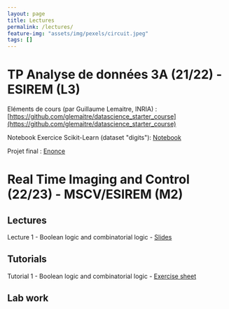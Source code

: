 ```yaml
---
layout: page
title: Lectures
permalink: /lectures/
feature-img: "assets/img/pexels/circuit.jpeg"
tags: []
---
```


# TP Analyse de données 3A (21/22) - ESIREM (L3)

Eléments de cours (par Guillaume Lemaitre, INRIA) : [https://github.com/glemaitre/datascience_starter_course](https://github.com/glemaitre/datascience_starter_course)

Notebook Exercice Scikit-Learn (dataset "digits"): [Notebook](../assets/data/warmup.ipynb)

Projet final : [Enonce](../assets/pdf/enonce.pdf)

# Real Time Imaging and Control (22/23) - MSCV/ESIREM (M2)

## Lectures

Lecture 1 - Boolean logic and combinatorial logic - [Slides](../assets/data/MSCV...)

## Tutorials

Tutorial 1 - Boolean logic and combinatorial logic - [Exercise sheet](../assets/data/MSCV...)

## Lab work
